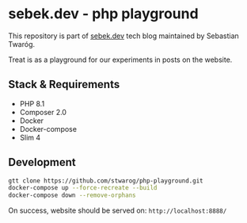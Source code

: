 # sebek.dev - php playground

This repository is part of [sebek.dev](https://sebek.dev/posts/symfony/validator/conditional-validation/)
tech blog maintained by Sebastian Twaróg.

Treat is as a playground for our experiments in posts on the website.

## Stack & Requirements

- PHP 8.1
- Composer 2.0
- Docker
- Docker-compose
- Slim 4

## Development

```bash
gtt clone https://github.com/stwarog/php-playground.git
docker-compose up --force-recreate --build
docker-compose down --remove-orphans
```

On success, website should be served on: `http://localhost:8888/`
